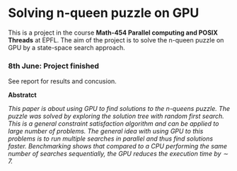 Solving n-queen puzzle on GPU
=============================

This is a project in the course **Math-454 Parallel computing and POSIX Threads**
at EPFL. The aim of the project is to solve the n-queen puzzle on GPU by 
a state-space search approach. 

### 8th June: Project finished
See report for results and concusion. 

**Abstratct**

*This paper is about using GPU to find solutions to the $n$-queens puzzle. The puzzle was
solved by exploring the solution tree with random first search. This is a general constraint
satisfaction algorithm and can be applied to large number of problems. The general idea with using GPU to
this problems is to run multiple searches in parallel and thus find solutions faster. Benchmarking shows that compared to a CPU performing
the same number of searches sequentially, the GPU reduces the execution time by $\sim$ 7.*